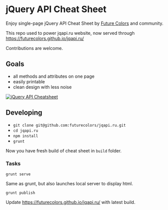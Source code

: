 # jQuery API Cheat Sheet

Enjoy single-page jQuery API Cheat Sheet by [Future Colors] and community.

This repo used to power jqapi.ru website, now served through https://futurecolors.github.io/jqapi.ru/

Contributions are welcome.

## Goals

* all methods and attributes on one page
* easily printable
* clean design with less noise

[![jQuery API Cheatsheet](https://raw.github.com/futurecolors/jqapi.ru/master/jquery_cheatsheet.png "screenshot")](https://futurecolors.github.io/jqapi.ru/)

## Developing

* `git clone git@github.com:futurecolors/jqapi.ru.git`
* `cd jqapi.ru`
* `npm install`
* `grunt`

Now you have fresh build of cheat sheet in `build` folder.

### Tasks

    grunt serve
Same as grunt, but also launches local server to display html.

    grunt publish
Update https://futurecolors.github.io/jqapi.ru/ with latest build.

[Future Colors]: http://futurecolors.ru
